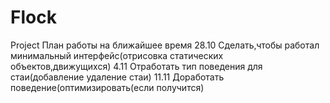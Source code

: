 Flock
=====

Project
План работы на ближайшее время
28.10 Сделать,чтобы работал минимальный интерфейс(отрисовка статических объектов,движущихся)
4.11 Отработать тип поведения для стаи(добавление удаление стаи)
11.11 Доработать поведение(оптимизировать(если получится)
